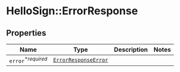# HelloSign::ErrorResponse



## Properties

| Name | Type | Description | Notes |
| ---- | ---- | ----------- | ----- |
| `error`<sup>*_required_</sup> | [```ErrorResponseError```](ErrorResponseError.md) |    |  |

